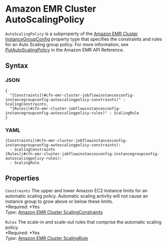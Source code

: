 # Amazon EMR Cluster AutoScalingPolicy<a name="aws-properties-emr-cluster-jobflowinstancesconfig-instancegroupconfig-autoscalingpolicy"></a>

`AutoScalingPolicy` is a subproperty of the [Amazon EMR Cluster InstanceGroupConfig](aws-properties-emr-cluster-jobflowinstancesconfig-instancegroupconfig.md) property type that specifies the constraints and rules for an Auto Scaling group policy\. For more information, see [PutAutoScalingPolicy](http://docs.aws.amazon.com//ElasticMapReduce/latest/API/API_PutAutoScalingPolicy.html) in the Amazon EMR API Reference\.

## Syntax<a name="w3ab2c21c14d897b5"></a>

### JSON<a name="aws-properties-emr-cluster-jobflowinstancesconfig-instancegroupconfig-autoscalingpolicy-syntax.json"></a>

```
{
  "[Constraints](#cfn-emr-cluster-jobflowinstancesconfig-instancegroupconfig-autoscalingpolicy-constraints)" : ScalingConstraints,
  "[Rules](#cfn-emr-cluster-jobflowinstancesconfig-instancegroupconfig-autoscalingpolicy-rules)" : ScalingRule
}
```

### YAML<a name="aws-properties-emr-cluster-jobflowinstancesconfig-instancegroupconfig-autoscalingpolicy-syntax.yaml"></a>

```
[Constraints](#cfn-emr-cluster-jobflowinstancesconfig-instancegroupconfig-autoscalingpolicy-constraints): 
  - ScalingConstraints
[Rules](#cfn-emr-cluster-jobflowinstancesconfig-instancegroupconfig-autoscalingpolicy-rules): 
  - ScalingRule
```

## Properties<a name="w3ab2c21c14d897b7"></a>

`Constraints`  <a name="cfn-emr-cluster-jobflowinstancesconfig-instancegroupconfig-autoscalingpolicy-constraints"></a>
The upper and lower Amazon EC2 instance limits for an automatic scaling policy\. Automatic scaling activity will not cause an instance group to grow above or below these limits\.   
*Required: *Yes  
*Type*: [Amazon EMR Cluster ScalingConstraints](aws-properties-emr-cluster-jobflowinstancesconfig-instancegroupconfig-autoscalingpolicy-constraints-scalingconstraints.md)

`Rules`  <a name="cfn-emr-cluster-jobflowinstancesconfig-instancegroupconfig-autoscalingpolicy-rules"></a>
The scale\-in and scale\-out rules that comprise the automatic scaling policy\.  
*Required: *Yes  
*Type*: [Amazon EMR Cluster ScalingRule](aws-properties-emr-cluster-jobflowinstancesconfig-instancegroupconfig-autoscalingpolicy-constraints-scalingrule.md)